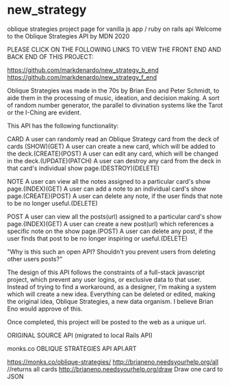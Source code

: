 # new_strategy
oblique strategies project page for vanilla js app / ruby on rails api
Welcome to the Oblique Strategies API by MDN 2020

PLEASE CLICK ON THE FOLLOWING LINKS TO VIEW THE FRONT END AND BACK END OF THIS PROJECT:

https://github.com/markdenardo/new_strategy_b_end
https://github.com/markdenardo/new_strategy_f_end

Oblique Strategies was made in the 70s by Brian Eno and Peter Schmidt, to aide them in the processing of music, ideation, and decision making. A sort of random number generator, the parallel to divination systems like the Tarot or the I-Ching are evident.

This API has the following functionality:

CARD A user can randomly read an Oblique Strategy card from the deck of cards (SHOW)(GET) A user can create a new card, which will be added to the deck.(CREATE)(POST) A user can edit any card, which will be changed in the deck.(UPDATE)(PATCH) A user can destroy any card from the deck in that card's individual show page.(DESTROY)(DELETE)

NOTE A user can view all the notes assigned to a particular card's show page.(INDEX)(GET) A user can add a note to an individual card's show page.(CREATE)(POST) A user can delete any note, if the user finds that note to be no longer useful.(DELETE)

POST A user can view all the posts(url) assigned to a particular card's show page.(INDEX)(GET) A user can create a new post(url) which references a specific note on the show page.(POST) A user can delete any post, if the user finds that post to be no longer inspiring or useful.(DELETE)

"Why is this such an open API? Shouldn't you prevent users from deleting other users posts?"

The design of this API follows the constraints of a full-stack javascript project, which prevent any user logins, or exclusive data to that user. Instead of trying to find a workaround, as a designer, I'm making a system which will create a new idea. Everything can be deleted or edited, making the original idea, Oblique Strategies, a new data organism. I believe Brian Eno would approve of this.

Once completed, this project will be posted to the web as a unique url.

ORIGINAL SOURCE API (migrated to local Rails API)

monks.co OBLIQUE STRATEGIES API API.ART

https://monks.co/oblique-strategies/ http://brianeno.needsyourhelp.org/all //returns all cards http://brianeno.needsyourhelp.org/draw Draw one card to JSON
